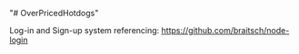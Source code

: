 "# OverPricedHotdogs" 

Log-in and Sign-up system referencing:
https://github.com/braitsch/node-login

